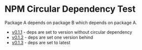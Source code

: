 # NPM Circular Dependency Test
Package A depends on package B which depends on package A.

- [v0.1.1](https://github.com/genediazjr/npm-circdep-test/releases/tag/v0.1.1) - deps are set to version without circular dependency
- [v0.1.2](https://github.com/genediazjr/npm-circdep-test/releases/tag/v0.1.2) - deps are set one version behind
- [v0.1.3](https://github.com/genediazjr/npm-circdep-test/releases/tag/v0.1.3) - deps are set to latest
